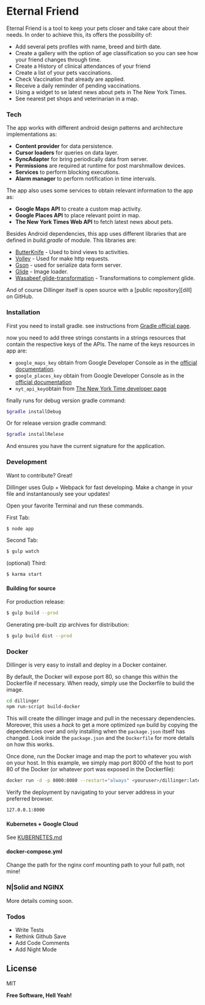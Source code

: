 # Eternal Friend

Eternal Friend is a tool to keep your pets closer and take care about their needs. In order to achieve this, its offers the possibility of:

  - Add several pets profiles with name, breed and birth date.
  - Create a gallery with the option of age classification so you can see how your friend changes through time.
  - Create a History of clinical attendances of your friend
  - Create a list of your pets vaccinations. 
  - Check Vaccination that already are applied.
  - Receive a daily reminder of pending vaccinations. 
  - Using a widget to se latest news about pets in The New York Times.
  - See nearest pet shops and veterinarian in a map.

### Tech
The app works with different android design patterns and architecture implementations as:

- **Content provider** for data persistence.
- **Cursor loaders** for queries on data layer.
- **SyncAdapter** for bring periodically data from server.
- **Permissions** are required at runtime for post marshmallow devices.
- **Services** to perform blocking executions.
- **Alarm manager** to perform notification in time intervals.
 
The app also uses some services to obtain relevant information to the app as:

- **Google Maps API** to create a custom map activity.
- **Google Places API** to place relevant point in map.
- **The New York Times Web API** to fetch latest news about pets. 

Besides Android dependencies, this app uses different libraries that are defined in *build.gradle* of module. This libraries are: 

* [ButterKnife] - Used to bind views to activities.
* [Volley] - Used for make http requests.
* [Gson] - used for serialize data form server.
* [Glide] - Image loader.
* [Wasabeef glide-transformation] - Transformations to complement glide.

And of course Dillinger itself is open source with a [public repository][dill]
 on GitHub.

### Installation

First you need to install gradle. see instructions from [Gradle official page](https://gradle.org/).

now you need to add three strings constants in a strings resources that contain the respective keys of the APIs. The name of the keys resources in app are:
- ```google_maps_key``` obtain from Google Developer Console as in the [official documentation](https://developers.google.com/maps/documentation/android-api).
- ```google_places_key``` obtain from Google Developer Console as in the [official documentation](https://developers.google.com/places/web-service)
- ```nyt_api_key```obtain from [The New York Time developer page](https://developer.nytimes.com/)
 
finally runs for debug version gradle command:
```sh
$gradle installDebug
```
Or for release version gradle command:
```sh
$gradle installRelese
```
And ensures you have the current signature for the application.

### Development

Want to contribute? Great!

Dillinger uses Gulp + Webpack for fast developing.
Make a change in your file and instantanously see your updates!

Open your favorite Terminal and run these commands.

First Tab:
```sh
$ node app
```

Second Tab:
```sh
$ gulp watch
```

(optional) Third:
```sh
$ karma start
```
#### Building for source
For production release:
```sh
$ gulp build --prod
```
Generating pre-built zip archives for distribution:
```sh
$ gulp build dist --prod
```
### Docker
Dillinger is very easy to install and deploy in a Docker container.

By default, the Docker will expose port 80, so change this within the Dockerfile if necessary. When ready, simply use the Dockerfile to build the image.

```sh
cd dillinger
npm run-script build-docker
```
This will create the dillinger image and pull in the necessary dependencies. Moreover, this uses a _hack_ to get a more optimized `npm` build by copying the dependencies over and only installing when the `package.json` itself has changed.  Look inside the `package.json` and the `Dockerfile` for more details on how this works.

Once done, run the Docker image and map the port to whatever you wish on your host. In this example, we simply map port 8000 of the host to port 80 of the Docker (or whatever port was exposed in the Dockerfile):

```sh
docker run -d -p 8000:8080 --restart="always" <youruser>/dillinger:latest
```

Verify the deployment by navigating to your server address in your preferred browser.

```sh
127.0.0.1:8000
```

#### Kubernetes + Google Cloud

See [KUBERNETES.md](https://github.com/joemccann/dillinger/blob/master/KUBERNETES.md)


#### docker-compose.yml

Change the path for the nginx conf mounting path to your full path, not mine!

### N|Solid and NGINX

More details coming soon.


### Todos

 - Write Tests
 - Rethink Github Save
 - Add Code Comments
 - Add Night Mode

License
----

MIT


**Free Software, Hell Yeah!**

[//]: # (These are reference links used in the body of this note and get stripped out when the markdown processor does its job. There is no need to format nicely because it shouldn't be seen. Thanks SO - http://stackoverflow.com/questions/4823468/store-comments-in-markdown-syntax)


   [ButterKnife]: <http://jakewharton.github.io/butterknife/>
   [Volley]: <https://developer.android.com/training/volley/index.html>
   [GSON]: <https://github.com/google/gson>
   [Glide]: <https://github.com/bumptech/glide>
   [Wasabeef glide-transformation]: <https://github.com/wasabeef/glide-transformations>

